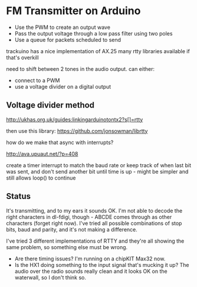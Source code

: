 FM Transmitter on Arduino
=========================

* Use the PWM to create an output wave
* Pass the output voltage through a low pass filter using two poles
* Use a queue for packets scheduled to send

trackuino has a nice implementation of AX.25
many rtty libraries available if that's overkill

need to shift between 2 tones in the audio output. can either:

* connect to a PWM
* use a voltage divider on a digital output

## Voltage divider method

http://ukhas.org.uk/guides:linkingarduinotontx2?s[]=rtty

then use this library: https://github.com/jonsowman/librtty

how do we make that async with interrupts?

http://ava.upuaut.net/?p=408

create a timer interrupt to match the baud rate
or keep track of when last bit was sent, and don't send another bit until time
is up - might be simpler and still allows loop() to continue

## Status

It's transmitting, and to my ears it sounds OK. I'm not able to decode the right
characters in dl-fdigi, though - ABCDE comes through as other characters (forget
right now). I've tried all possible combinations of stop bits, baud and parity,
and it's not making a difference.

I've tried 3 different implementations of RTTY and they're all showing the same
problem, so something else must be wrong.

* Are there timing issues? I'm running on a chipKIT Max32 now.
* Is the HX1 doing something to the input signal that's mucking it up? The
  audio over the radio sounds really clean and it looks OK on the waterwall, so
  I don't think so.
